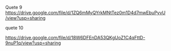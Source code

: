 Quete 9 
https://drive.google.com/file/d/1ZQ6mMyQYrkMNtTez0m1D4d7mwEbuPyvU/view?usp=sharing

quete 10 

https://drive.google.com/file/d/18W6DFEnDA53QKgUoZ1C4qFttD-9nuP1q/view?usp=sharing